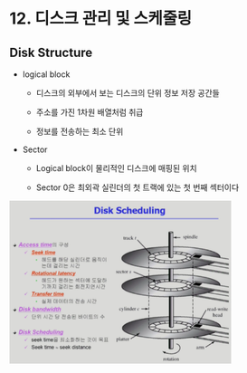 # 12. 디스크 관리 및 스케줄링

## Disk Structure

- logical block
  
  - 디스크의 외부에서 보는 디스크의 단위 정보 저장 공간들
  
  - 주소를 가진 1차원 배열처럼 취급
  
  - 정보를 전송하는 최소 단위

- Sector
  
  - Logical block이 물리적인 디스크에 매핑된 위치
  
  - Sector 0은 최외곽 실린더의 첫 트랙에 있는 첫 번째 섹터이다

<img title="" src="./img/065.png" alt="" data-align="center" width="392">

